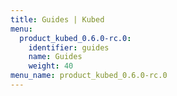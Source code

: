 ```yaml
---
title: Guides | Kubed
menu:
  product_kubed_0.6.0-rc.0:
    identifier: guides
    name: Guides
    weight: 40
menu_name: product_kubed_0.6.0-rc.0
---
```


